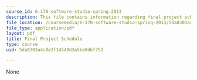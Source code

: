 ```yaml
---
course_id: 6-170-software-studio-spring-2013
description: This file contains information regarding final project schedule.
file_location: /coursemedia/6-170-software-studio-spring-2013/5da8303a4c8e3f14549d3a5be0dbf752_MIT6_170S13_fin-Proj-Cal.pdf
file_type: application/pdf
layout: pdf
title: Final Project Schedule
type: course
uid: 5da8303a4c8e3f14549d3a5be0dbf752

---
```

None